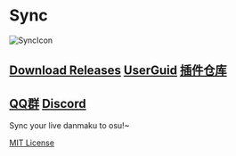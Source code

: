 # Sync

![SyncIcon](Sync/Resources/SyncIcon.ico)

## [Download Releases](/releases) [UserGuid](https://github.com/Deliay/Sync/wiki/UserReadMe)  [插件仓库](https://github.com/Deliay/SyncPlugin)
[QQ群](https://jq.qq.com/?_wv=1027&k=5y2CVZ6) [Discord](https://discord.gg/KG86sWS)
----------------------------------
Sync your live danmaku to osu!~

[MIT License](LICENSE)
